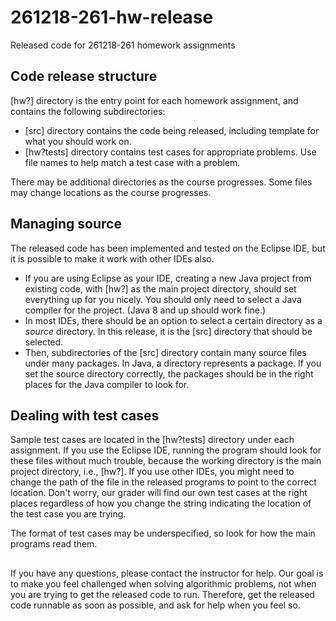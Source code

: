 # 261218-261-hw-release
Released code for 261218-261 homework assignments

## Code release structure
[hw?] directory is the entry point for each homework assignment,
and contains the following subdirectories:
* [src] directory contains the code being released, including
template for what you should work on.
* [hw?tests] directory contains test cases for appropriate problems.
Use file names to help match a test case with a problem.

There may be additional directories as the course progresses.
Some files may change locations as the course progresses.

## Managing source
The released code has been implemented and tested on the Eclipse IDE,
but it is possible to make it work with other IDEs also.
* If you are using Eclipse as your IDE, creating a new Java project from
existing code, with [hw?] as the main project directory, should set
everything up for you nicely.  You should only need to select a Java
compiler for the project.  (Java 8 and up should work fine.)
* In most IDEs, there should be an option to select a certain directory
as a _source_ directory.  In this release, it is the [src] directory
that should be selected.
* Then, subdirectories of the [src] directory contain many source files
under many packages.  In Java, a directory represents a package.  If you
set the source directory correctly, the packages should be in the right
places for the Java compiler to look for.

## Dealing with test cases
Sample test cases are located in the [hw?tests] directory under each assignment.
If you use the Eclipse IDE, running the program should look for these files
without much trouble, because the working directory is the main
project directory, i.e., [hw?].  If you use other IDEs, you might need to change
the path of the file in the released programs to point to the correct location.
Don't worry, our grader will find our own test cases at the right places
regardless of how you change the string indicating the location of the
test case you are trying.

The format of test cases may be underspecified, so look for how the main
programs read them.

##

If you have any questions, please contact the instructor for help.
Our goal is to make you feel challenged when solving algorithmic problems,
not when you are trying to get the released code to run.  Therefore, get
the released code runnable as soon as possible, and ask for help when you
feel so.
